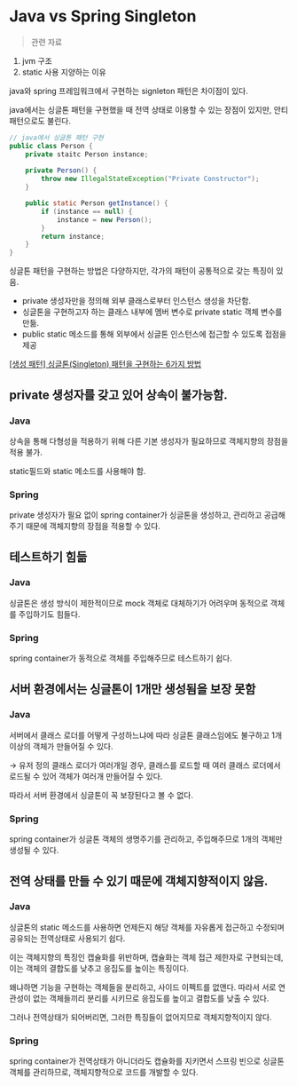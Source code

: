 # Java vs Spring Singleton

> 관련 자료
> 
1. jvm 구조
2.  static 사용 지양하는 이유

java와 spring 프레임워크에서 구현하는 signleton 패턴은 차이점이 있다.

java에서는 싱글톤 패턴을 구현했을 때 전역 상태로 이용할 수 있는 장점이 있지만, 안티패턴으로도 불린다.

```java
// java에서 싱글톤 패턴 구현
public class Person {
	private staitc Person instance;
	
	private Person() {
		throw new IllegalStateException("Private Constructor");
	}

	public static Person getInstance() {
		if (instance == null) {
			instance = new Person();
		}
		return instance;
	}
}
```

싱글톤 패턴을 구현하는 방법은 다양하지만, 각가의 패턴이 공통적으로 갖는 특징이 있음.

- private 생성자만을 정의해 외부 클래스로부터 인스턴스 생성을 차단함.
- 싱글톤을 구현하고자 하는 클래스 내부에 멤버 변수로 private static 객체 변수를 만듦.
- public static 메소드를 통해 외부에서 싱글톤 인스턴스에 접근할 수 있도록 접점을 제공

[[생성 패턴] 싱글톤(Singleton) 패턴을 구현하는 6가지 방법](https://readystory.tistory.com/116)

## private 생성자를 갖고 있어 상속이 불가능함.

### Java

상속을 통해 다형성을 적용하기 위해 다른 기본 생성자가 필요하므로 객체지향의 장점을 적용 불가.

static필드와 static 메소드를 사용해야 함.

### Spring

private 생성자가 필요 없이 spring container가 싱글톤을 생성하고, 관리하고 공급해주기 때문에 객체지향의 장점을 적용할 수 있다.

## 테스트하기 힘듦

### Java

싱글톤은 생성 방식이 제한적이므로 mock 객체로 대체하기가 어려우며 동적으로 객체를 주입하기도 힘들다.

### Spring

spring container가 동적으로 객체를 주입해주므로 테스트하기 쉽다.

## 서버 환경에서는 싱글톤이 1개만 생성됨을 보장 못함

### Java

서버에서 클래스 로더를 어떻게 구성하느냐에 따라 싱글톤 클래스임에도 불구하고 1개 이상의 객체가 만들어질 수 있다.

→ 유저 정의 클래스 로더가 여러개일 경우, 클래스를 로드할 때 여러 클래스 로더에서 로드될 수 있어 객체가 여러개 만들어질 수 있다.

 따라서 서버 환경에서 싱글톤이 꼭 보장된다고 볼 수 없다.

### Spring

spring container가 싱글톤 객체의 생명주기를 관리하고, 주입해주므로 1개의 객체만 생성될 수 있다.

## 전역 상태를 만들 수 있기 때문에 객체지향적이지 않음.

### Java

싱글톤의 static 메소드를 사용하면 언제든지 해당 객체를 자유롭게 접근하고 수정되며 공유되는 전역상태로 사용되기 쉽다.

이는 객체지향의 특징인 캡슐화를 위반하며, 캡슐화는 객체 접근 제한자로 구현되는데, 이는 객체의 결합도를 낮추고 응집도를 높이는 특징이다.

왜냐하면 기능을 구현하는 객체들을 분리하고, 사이드 이펙트를 없앤다. 따라서 서로 연관성이 없는 객체들끼리 분리를 시키므로 응집도를 높이고 결합도를 낮출 수 있다.

그러나 전역상태가 되어버리면, 그러한 특징들이 없어지므로 객체지향적이지 않다. 

### Spring

spring container가 전역상태가 아니더라도 캡슐화를 지키면서 스프링 빈으로 싱글톤 객체를 관리하므로, 객체지향적으로 코드를 개발할 수 있다.
